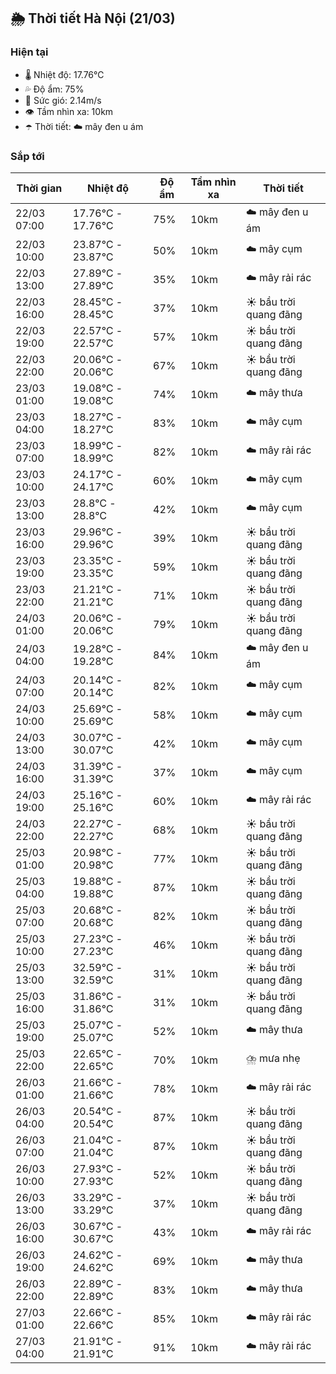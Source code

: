 ## 🌦️ Thời tiết Hà Nội (21/03)

### Hiện tại

- 🌡️ Nhiệt độ: 17.76℃
- 💦 Độ ẩm: 75%
- 💨 Sức gió: 2.14m/s
- 👁️ Tầm nhìn xa: 10km
- ☂️ Thời tiết: ☁️ mây đen u ám

### Sắp tới

| Thời gian | Nhiệt độ | Độ ẩm | Tầm nhìn xa | Thời tiết |
| --- | --- | --- | --- | --- |
| 22/03 07:00 | 17.76℃ - 17.76℃ | 75% | 10km | ☁️ mây đen u ám |
| 22/03 10:00 | 23.87℃ - 23.87℃ | 50% | 10km | ☁️ mây cụm |
| 22/03 13:00 | 27.89℃ - 27.89℃ | 35% | 10km | ☁️ mây rải rác |
| 22/03 16:00 | 28.45℃ - 28.45℃ | 37% | 10km | ☀️ bầu trời quang đãng |
| 22/03 19:00 | 22.57℃ - 22.57℃ | 57% | 10km | ☀️ bầu trời quang đãng |
| 22/03 22:00 | 20.06℃ - 20.06℃ | 67% | 10km | ☀️ bầu trời quang đãng |
| 23/03 01:00 | 19.08℃ - 19.08℃ | 74% | 10km | ☁️ mây thưa |
| 23/03 04:00 | 18.27℃ - 18.27℃ | 83% | 10km | ☁️ mây cụm |
| 23/03 07:00 | 18.99℃ - 18.99℃ | 82% | 10km | ☁️ mây rải rác |
| 23/03 10:00 | 24.17℃ - 24.17℃ | 60% | 10km | ☁️ mây cụm |
| 23/03 13:00 | 28.8℃ - 28.8℃ | 42% | 10km | ☁️ mây cụm |
| 23/03 16:00 | 29.96℃ - 29.96℃ | 39% | 10km | ☀️ bầu trời quang đãng |
| 23/03 19:00 | 23.35℃ - 23.35℃ | 59% | 10km | ☀️ bầu trời quang đãng |
| 23/03 22:00 | 21.21℃ - 21.21℃ | 71% | 10km | ☀️ bầu trời quang đãng |
| 24/03 01:00 | 20.06℃ - 20.06℃ | 79% | 10km | ☀️ bầu trời quang đãng |
| 24/03 04:00 | 19.28℃ - 19.28℃ | 84% | 10km | ☁️ mây đen u ám |
| 24/03 07:00 | 20.14℃ - 20.14℃ | 82% | 10km | ☁️ mây cụm |
| 24/03 10:00 | 25.69℃ - 25.69℃ | 58% | 10km | ☁️ mây cụm |
| 24/03 13:00 | 30.07℃ - 30.07℃ | 42% | 10km | ☁️ mây cụm |
| 24/03 16:00 | 31.39℃ - 31.39℃ | 37% | 10km | ☁️ mây cụm |
| 24/03 19:00 | 25.16℃ - 25.16℃ | 60% | 10km | ☁️ mây rải rác |
| 24/03 22:00 | 22.27℃ - 22.27℃ | 68% | 10km | ☀️ bầu trời quang đãng |
| 25/03 01:00 | 20.98℃ - 20.98℃ | 77% | 10km | ☀️ bầu trời quang đãng |
| 25/03 04:00 | 19.88℃ - 19.88℃ | 87% | 10km | ☀️ bầu trời quang đãng |
| 25/03 07:00 | 20.68℃ - 20.68℃ | 82% | 10km | ☀️ bầu trời quang đãng |
| 25/03 10:00 | 27.23℃ - 27.23℃ | 46% | 10km | ☀️ bầu trời quang đãng |
| 25/03 13:00 | 32.59℃ - 32.59℃ | 31% | 10km | ☀️ bầu trời quang đãng |
| 25/03 16:00 | 31.86℃ - 31.86℃ | 31% | 10km | ☀️ bầu trời quang đãng |
| 25/03 19:00 | 25.07℃ - 25.07℃ | 52% | 10km | ☁️ mây thưa |
| 25/03 22:00 | 22.65℃ - 22.65℃ | 70% | 10km | ⛈️ mưa nhẹ |
| 26/03 01:00 | 21.66℃ - 21.66℃ | 78% | 10km | ☁️ mây rải rác |
| 26/03 04:00 | 20.54℃ - 20.54℃ | 87% | 10km | ☀️ bầu trời quang đãng |
| 26/03 07:00 | 21.04℃ - 21.04℃ | 87% | 10km | ☀️ bầu trời quang đãng |
| 26/03 10:00 | 27.93℃ - 27.93℃ | 52% | 10km | ☀️ bầu trời quang đãng |
| 26/03 13:00 | 33.29℃ - 33.29℃ | 37% | 10km | ☀️ bầu trời quang đãng |
| 26/03 16:00 | 30.67℃ - 30.67℃ | 43% | 10km | ☁️ mây rải rác |
| 26/03 19:00 | 24.62℃ - 24.62℃ | 69% | 10km | ☁️ mây thưa |
| 26/03 22:00 | 22.89℃ - 22.89℃ | 83% | 10km | ☁️ mây thưa |
| 27/03 01:00 | 22.66℃ - 22.66℃ | 85% | 10km | ☁️ mây rải rác |
| 27/03 04:00 | 21.91℃ - 21.91℃ | 91% | 10km | ☁️ mây rải rác |
